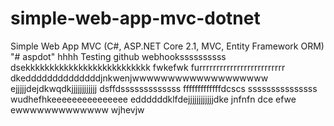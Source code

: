 # simple-web-app-mvc-dotnet
Simple Web App MVC (C#, ASP.NET Core 2.1, MVC, Entity Framework ORM)
"# aspdot" hhhh
Testing github webhookssssssssss
dsekkkkkkkkkkkkkkkkkkkkkkkkkk
fwkefwk
furrrrrrrrrrrrrrrrrrrrrrrrr
dkeddddddddddddddjnkwenjwwwwwwwwwwwwwwwwwww
ejjjjjdejdkwqdkjjjjjjjjjjjj
dsffdsssssssssssss
fffffffffffffdcscs
sssssssssssssss
wudhefhkeeeeeeeeeeeeeee
eddddddklfdejjjjjjjjjjjjdke
jnfnfn
dce
efwe
ewwwwwwwwwwwww
wjhevjw
